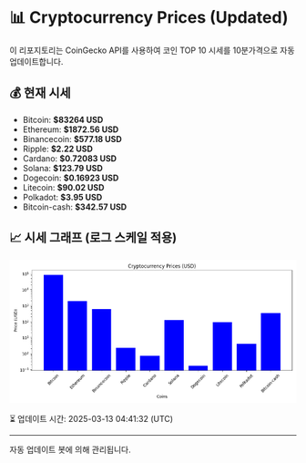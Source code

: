 
# 📊 Cryptocurrency Prices (Updated)

이 리포지토리는 CoinGecko API를 사용하여 코인 TOP 10 시세를 10분가격으로 자동 업데이트합니다.

## 💰 현재 시세
- Bitcoin: **$83264 USD**
- Ethereum: **$1872.56 USD**
- Binancecoin: **$577.18 USD**
- Ripple: **$2.22 USD**
- Cardano: **$0.72083 USD**
- Solana: **$123.79 USD**
- Dogecoin: **$0.16923 USD**
- Litecoin: **$90.02 USD**
- Polkadot: **$3.95 USD**
- Bitcoin-cash: **$342.57 USD**

## 📈 시세 그래프 (로그 스케일 적용)
![Crypto Prices](crypto_prices.png)

⏳ 업데이트 시간: 2025-03-13 04:41:32 (UTC)

---
자동 업데이트 봇에 의해 관리됩니다.
